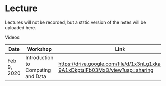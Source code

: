 # Lecture

Lectures will not be recorded, but a static version of the notes will be uploaded here.

Videos:

| Date | Workshop | Link |
| --- | --- | --- |
| Feb 9, 2020 | Introduction to Computing and Data | https://drive.google.com/file/d/1x3nLg1xka8BemM-9A1xDkptaIFb03MxQ/view?usp=sharing |